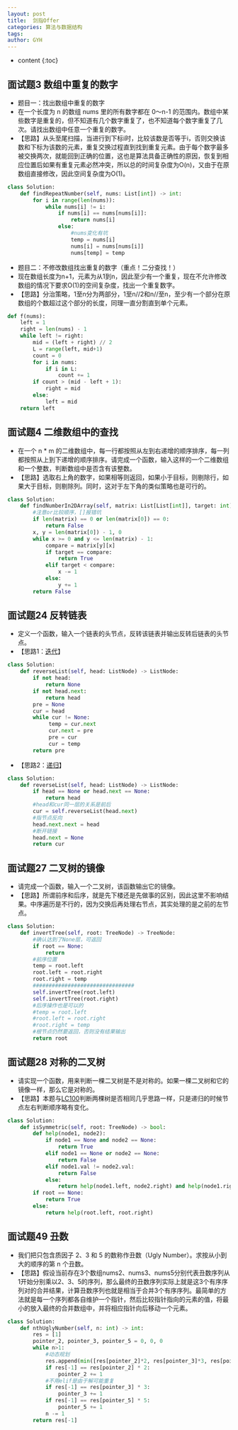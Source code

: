 ```yaml
---
layout: post
title:  剑指Offer
categories: 算法与数据结构
tags: 
author: GYH
---
```


* content
{:toc}

## 面试题3 数组中重复的数字

- 题目一：找出数组中重复的数字
- 在一个长度为 n 的数组 nums 里的所有数字都在 0～n-1 的范围内。数组中某些数字是重复的，但不知道有几个数字重复了，也不知道每个数字重复了几次。请找出数组中任意一个重复的数字。
- 【思路】从头至尾扫描，当进行到下标i时，比较该数是否等于i，否则交换该数和下标为该数的元素，重复交换过程直到找到重复元素。由于每个数字最多被交换两次，就能回到正确的位置，这也是算法具备正确性的原因，恢复到相应位置后如果有重复元素必然冲突，所以总的时间复杂度为O(n)，又由于在原数组直接修改，因此空间复杂度为O(1)。

```python
class Solution:
    def findRepeatNumber(self, nums: List[int]) -> int:
        for i in range(len(nums)):
            while nums[i] != i:
                if nums[i] == nums[nums[i]]:
                    return nums[i]
                else:
                    #nums变化有坑
                    temp = nums[i]
                    nums[i] = nums[nums[i]]
                    nums[temp] = temp
```

- 题目二：不修改数组找出重复的数字（重点！二分查找！）
- 现在数组长度为n+1，元素为从1到n，因此至少有一个重复，现在不允许修改数组的情况下要求O(1)的空间复杂度，找出一个重复数字。
- 【思路】分治策略，1至n分为两部分，1至n//2和n//至n，至少有一个部分在原数组的个数超过这个部分的长度，同理一直分割直到单个元素。

```python
def f(nums):
    left = 1
    right = len(nums) - 1
    while left != right:
        mid = (left + right) // 2
        L = range(left, mid+1)
        count = 0
        for i in nums:
            if i in L:
                count += 1
        if count > (mid - left + 1):
            right = mid
        else:
            left = mid
    return left
```

## 面试题4 二维数组中的查找

- 在一个 n * m 的二维数组中，每一行都按照从左到右递增的顺序排序，每一列都按照从上到下递增的顺序排序。请完成一个函数，输入这样的一个二维数组和一个整数，判断数组中是否含有该整数。
- 【思路】选取右上角的数字，如果相等则返回，如果小于目标，则剔除行，如果大于目标，则剔除列。同时，这对于左下角的类似策略也是可行的。

```python
class Solution:
    def findNumberIn2DArray(self, matrix: List[List[int]], target: int) -> bool:
        #注意or比较顺序，[]报错坑
        if len(matrix) == 0 or len(matrix[0]) == 0:
            return False
        x, y = len(matrix[0]) - 1, 0
        while x >= 0 and y <= len(matrix) - 1:
            compare = matrix[y][x]
            if target == compare:
                return True
            elif target < compare:
                x -= 1
            else:
                y += 1
        return False
```

## 面试题24 反转链表

- 定义一个函数，输入一个链表的头节点，反转该链表并输出反转后链表的头节点。
- 【思路1：[迭代](https://leetcode-cn.com/problems/fan-zhuan-lian-biao-lcof/solution/dong-hua-yan-shi-duo-chong-jie-fa-206-fan-zhuan-li/)】

```python
class Solution:
    def reverseList(self, head: ListNode) -> ListNode:
        if not head:
            return None
        if not head.next:
            return head
        pre = None
        cur = head
        while cur != None:
             temp = cur.next
             cur.next = pre
             pre = cur
             cur = temp
        return pre
```

- 【思路2：[递归](https://leetcode-cn.com/problems/fan-zhuan-lian-biao-lcof/solution/dong-hua-yan-shi-duo-chong-jie-fa-206-fan-zhuan-li/)】

```python
class Solution:
    def reverseList(self, head: ListNode) -> ListNode:
        if head == None or head.next == None:
            return head
        #head和cur同一层的关系是前后
        cur = self.reverseList(head.next)
        #指节点反向
        head.next.next = head
        #断开链接
        head.next = None
        return cur
```

## 面试题27 二叉树的镜像

- 请完成一个函数，输入一个二叉树，该函数输出它的镜像。
- 【思路】所谓前序和后序，就是先下楼还是先做事的区别，因此这里不影响结果。中序遍历是不行的，因为交换后再处理右节点，其实处理的是之前的左节点。

```python
class Solution:
    def invertTree(self, root: TreeNode) -> TreeNode:
        #确认达到了None层，可返回
        if root == None:
            return
        #前序位置
        temp = root.left
        root.left = root.right
        root.right = temp
        ################################
        self.invertTree(root.left)
        self.invertTree(root.right)
        #后序操作也是可以的
        #temp = root.left
        #root.left = root.right
        #root.right = temp
        #根节点仍然要返回，否则没有结果输出
        return root
```

## 面试题28 对称的二叉树

- 请实现一个函数，用来判断一棵二叉树是不是对称的。如果一棵二叉树和它的镜像一样，那么它是对称的。
- 【思路】本题与[LC100]()判断两棵树是否相同几乎思路一样，只是递归的时候节点左右判断顺序略有变化。

```python
class Solution:
    def isSymmetric(self, root: TreeNode) -> bool:
        def help(node1, node2):
            if node1 == None and node2 == None:
                return True
            elif node1 == None or node2 == None:
                return False
            elif node1.val != node2.val:
                return False
            else:
                return help(node1.left, node2.right) and help(node1.right, node2.left)
        if root == None:
            return True
        else:
            return help(root.left, root.right)
```

## 面试题49 丑数

- 我们把只包含质因子 2、3 和 5 的数称作丑数（Ugly Number）。求按从小到大的顺序的第 n 个丑数。
- 【思路】假设当前存在3个数组nums2、nums3、nums5分别代表丑数序列从1开始分别乘以2、3、5的序列，那么最终的丑数序列实际上就是这3个有序序列对的合并结果，计算丑数序列也就是相当于合并3个有序序列。最简单的方法就是每一个序列都各自维护一个指针，然后比较指针指向的元素的值，将最小的放入最终的合并数组中，并将相应指针向后移动一个元素。

```python
class Solution:
    def nthUglyNumber(self, n: int) -> int:
        res = [1]
        pointer_2, pointer_3, pointer_5 = 0, 0, 0
        while n>1:
            #动态规划
            res.append(min([res[pointer_2]*2, res[pointer_3]*3, res[pointer_5]*5]))
            if res[-1] == res[pointer_2] * 2:
                pointer_2 += 1
            #不用elif是由于解可能重复
            if res[-1] == res[pointer_3] * 3:
                pointer_3 += 1
            if res[-1] == res[pointer_5] * 5:
                pointer_5 += 1
            n -= 1
        return res[-1]
```
